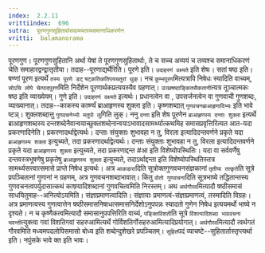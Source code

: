 ```yaml
---
index:  2.2.11
vrittiindex:  696
sutra:  पूरणगुणसुहितार्थसदव्ययतव्यसमानाधिकरणेन
vritti:  balamanorama 
---
```


पूरणगुण। पूरणगुणसुहितानि अर्था येषां ते पूरणगुणसुहितार्थाः, ते च सच्च अव्ययं च तव्यश्च समानाधिकरणं चेति समाहारद्वन्द्वात्तृतीया। तदाह--पूरणाद्यर्थैरिति। पूरणे इति। `उदाहरणं वक्ष्यते` इति शेषः। सतां षष्ठ इति। षण्णां पूरण इत्यर्थे `तस्य पूरणे डट्` `षट्कतिकतिपयचतुरां थुक्`। नच `कुम्भपूरण`मित्यत्रापि निषेधः स्यादिति वाच्यम्, `सोऽचि लोपे चेत्पादपूरण`मिति निर्देशेन पूरणार्थकप्रत्ययस्यैव ग्रहणात्। `उञ्छषष्ठाङ्कितसैकतानी`त्यत्र तूञ्चात्मकः षष्ठ इति व्याख्येयम्। गुणे इति। `उदाहरणं वक्ष्यते` इत्यर्थः। प्रधानत्वेन वा , उपसर्जनत्वेन वा गुणवाची गुणशब्दः, व्याख्यानात्। तदाह--काकस्य कार्ष्ण्यं ब्राआहृणस्य शुक्ला इति। कृष्णशब्दात् `गुणवचनब्राआहृणादिभ्यः` इति भावे ष्टञ्। शुक्लशब्दात्तु `गुणवचनेभ्यो मतुपो लु`गिति लुक्। ननु `दन्ता` इति शेष पूरणेन `ब्राआहृणस्य दन्ताः शुक्ला` इत्यर्थे ब्राआहृणशब्दस्य दन्तशब्देनैवान्वयाच्छुक्लशब्देनान्वयाऽभावादसामर्थ्यात्कथमिह समासप्रवृत्तिरित्यत आत-यदा प्रकरणादिनेति। प्रकरणादर्थाद्वेत्यर्थः। दन्ताः संयुक्ताः शुभावहा न तु, विरला इत्यादिदन्तवर्णने प्रकृते यदा `ब्राआहृणस्य शक्ला` इत्युच्यते, तदा प्रकरणादर्थाद्वेत्यर्थः। दन्ताः संयुक्ताः शुभावहा न तु, विरला इत्यादिदन्तवर्णने प्रकृते यदा `ब्राआहृणस्य शुक्ला` इत्युच्यते, तदा प्रकरणाद्दन्त #आ इति विशेष्योपस्थितिः। यदा वा सर्ववर्णेषु दन्तवस्त्रभूषणेषु प्रकृतेषु `ब्राआहृणस्य शुक्ला` इत्युच्यते, तदाऽर्थाद्दन्ता इति विशेष्योपस्थितिस्तत्र सामर्थ्यसत्त्वात्समासे प्राप्ते निषेध इत्यर्थः। अत्र `आकडारा`दिति सूत्रोक्तगुणवचनसंज्ञकानां `तृतीया तत्कृते`ति सूत्रे प्रपञ्चितानां गुणानां न ग्रहणम्, अत्र गुणवचनशब्दाभावात्। किंतु `वोतो गुणवचना`दिति सूत्रभाष्ये तद्धितान्तस्य गुणवचनत्वपर्युदासात्कथं काष्ण्र्यादिशब्दानां गुणवचित्वमिति निरस्तम्। अथ `अर्थगौरव`मित्यादौ षष्ठीसमासं साधयितुमाह--अनित्योऽयमिति। संज्ञाप्रमाणत्वादिति। संज्ञायाः प्रमाणत्वं-संज्ञाप्रमाणत्वं, तस्मादिति विग्रहः। अत्र प्रमाणत्वस्य गुणत्वात्तेन षष्ठीसमासनिषाधत्समासनिर्देशोऽनुपपन्नः स्यादतो गुणेन निषेध इत्ययमर्थो भाष्ये न दृश्यते। न च कृष्णैकत्वमित्यादौ समासानुपपत्तिरिति वाच्यं, `पङ्क्तिविशती`ति सूत्रे `विंशत्यादिशब्दा भाववचना भवन्ती`त्युक्त्वा गवां विशतिगवां सहरुआमित्यर्थे गोर्विशतिर्गोसहरुआमित्यादिप्रयोगात्। `अर्थगौरव`मित्यादौ त्वर्थगतं गौरवमिति मध्यमपदलोपिसमासो बोध्य इति शब्देन्दुशेखरे प्रपञ्चितम्। `सुहित`पदं व्याचष्टे--सुहितार्तास्तृप्त्यर्था इति। नपुंसके भावे क्त इति भावः।

